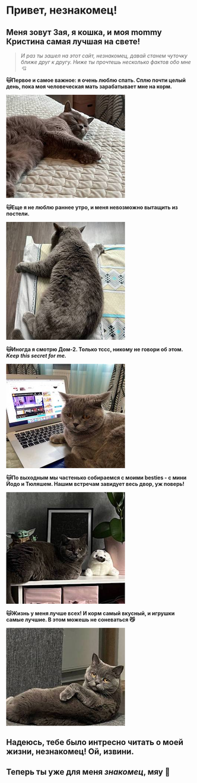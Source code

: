 # Привет, незнакомец! 
## Меня зовут Зая, я кошка, и моя mommy Кристина самая лучшая на свете!
> _И раз ты зашел на этот сайт, незнакомец, давай станем чуточку ближе друг к другу. Ниже ты прочтешь несколько фактов обо мне💘_

__🐱Первое и самое важное: я очень люблю спать. Сплю почти целый день, пока моя человеческая мать зарабатывает мне на корм.__ 

![](images/image5.jpeg)

__🐱Еще я не люблю раннее утро, и меня невозможно вытащить из постели.__ 

![](images/image2.jpeg)

__🐱Иногда я смотрю Дом-2. Только тссс, никому не говори об этом. _Keep this secret for me.___ 

![](images/image7.jpeg)

__🐱По выходным мы частенько собираемся с моими besties - с мини Йодо и Тюляшем. Нашим встречам завидует весь двор, уж поверь!__

 ![](images/image1.jpeg)

__🐱Жизнь у меня лучше всех! И корм самый вкусный, и игрушки самые лучшие. В этом можешь не соневаться 😼__ 

![](images/image4.jpeg)

## Надеюсь, тебе было интресно читать о моей жизни, незнакомец! Ой, извини. 
## Теперь ты уже для меня ___знакомец___, мяу 🐾 